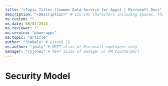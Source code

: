 ```yaml
---
title: "<Topic Title> (Common Data Service for Apps) | Microsoft Docs" # Intent and product brand in a unique string of 43-59 chars including spaces
description: "<Description>" # 115-145 characters including spaces. This abstract displays in the search result.
ms.custom: ""
ms.date: 08/01/2018
ms.reviewer: ""
ms.service: "powerapps"
ms.topic: "article"
author: "JimDaly" # GitHub ID
ms.author: "jdaly" # MSFT alias of Microsoft employees only
manager: "ryjones" # MSFT alias of manager or PM counterpart
---
```

# Security Model

<!-- Since much of the security information is being moved to the admin guide, this should be just the key parts that developers need to understand

https://docs.microsoft.com/en-us/dynamics365/customer-engagement/developer/security-dev/security-model 
https://docs.microsoft.com/en-us/dynamics365/customer-engagement/developer/security-dev/how-role-based-security-control-access-entities
https://docs.microsoft.com/en-us/dynamics365/customer-engagement/developer/security-dev/use-record-based-security-control-access-records
https://docs.microsoft.com/en-us/dynamics365/customer-engagement/developer/security-dev/use-field-security-control-access-field-values
https://docs.microsoft.com/en-us/dynamics365/customer-engagement/developer/security-dev/hierarchical-security-control-access-entities

For developers, the story is that their queries run in the context of a user.
The queries will only return records that the user is entitled to read.
Users will only be able to perform operations based on the user's privileges.
 - They can either check whether the user can perform the operation first, commonly by using a ribbon command to enable or disable
     - We should highlight the use of RetrievePrincipalAccessRequest to determine what actions that a user can perform
     - Or use RetrieveUserPrivilegesRequest to check what privileges the user has
         - See https://www.crmanswers.net/2014/09/check-if-user-has-specific-privilege.html
 - Or they can catch an error after it occurs
 - They can also use methods to Grant, Modify, and Revoke access.
 - They need to understand that fields may be secured and what to expect.

-->